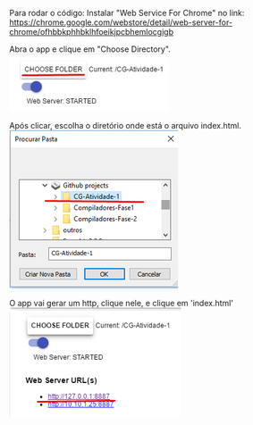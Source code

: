 Para rodar o código:
Instalar "Web Service For Chrome" no link:<br/>
https://chrome.google.com/webstore/detail/web-server-for-chrome/ofhbbkphhbklhfoeikjpcbhemlocgigb

Abra o app e clique em "Choose Directory".<br />
![Alt text](/readme_images/folder.jpg?raw=true)<br/>

Após clicar, escolha o diretório onde está o arquivo index.html.<br />
![Alt text](/readme_images/folder2.jpg?raw=true)<br/>

O app vai gerar um http, clique nele, e clique em 'index.html'<br />
![Alt text](/readme_images/folder3.jpg?raw=true)<br/>